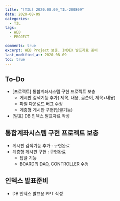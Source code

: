 ```yaml
---
title: "[TIL] 2020.08.09_TIL-200809"
date: 2020-08-09
categories:
  - TIL
tags:
  - WEB
  - PROJECT

comments: true
excerpt: WEB Project 보충, INDEX 발표자료 준비
last_modified_at: 2020-08-09
toc: true
---
```


## To-Do
- [프로젝트] 통합계좌시스템 구현 프로젝트 보충
  - 게시판 검색기능 추가( 제목, 내용, 글쓴이, 제목+내용)
  - 파일 다운로드 버그 수정
  - 계층형 게시판 구현(답글기능)
- [발표] DB 인덱스 발표자료 작성

## 통합계좌시스템 구현 프로젝트 보충
- 게시판 검색기능 추가 : 구현완료
- 계층형 게시판 구현 : 구현완료
  - 답글 기능
  - BOARD의 DAO, CONTROLLER 수정

## 인덱스 발표준비
- DB 인덱스 발표용 PPT 작성 